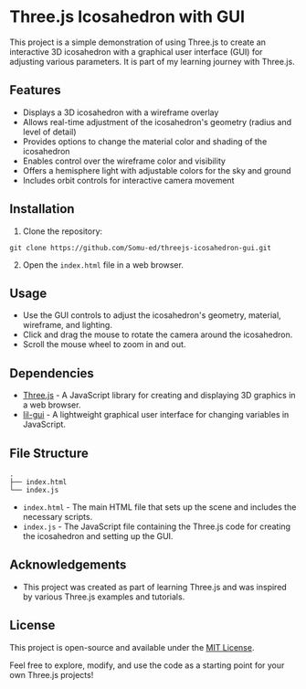 # Three.js Icosahedron with GUI

This project is a simple demonstration of using Three.js to create an interactive 3D icosahedron with a graphical user interface (GUI) for adjusting various parameters. It is part of my learning journey with Three.js.

## Features

- Displays a 3D icosahedron with a wireframe overlay
- Allows real-time adjustment of the icosahedron's geometry (radius and level of detail)
- Provides options to change the material color and shading of the icosahedron
- Enables control over the wireframe color and visibility
- Offers a hemisphere light with adjustable colors for the sky and ground
- Includes orbit controls for interactive camera movement

## Installation

1. Clone the repository:

`git clone https://github.com/Somu-ed/threejs-icosahedron-gui.git`

2. Open the `index.html` file in a web browser.

## Usage

- Use the GUI controls to adjust the icosahedron's geometry, material, wireframe, and lighting.
- Click and drag the mouse to rotate the camera around the icosahedron.
- Scroll the mouse wheel to zoom in and out.

## Dependencies

- [Three.js](https://threejs.org/) - A JavaScript library for creating and displaying 3D graphics in a web browser.
- [lil-gui](https://lil-gui.georgealways.com/) - A lightweight graphical user interface for changing variables in JavaScript.

## File Structure
```
.
├── index.html
└── index.js
```
- `index.html` - The main HTML file that sets up the scene and includes the necessary scripts.
- `index.js` - The JavaScript file containing the Three.js code for creating the icosahedron and setting up the GUI.

## Acknowledgements

- This project was created as part of learning Three.js and was inspired by various Three.js examples and tutorials.

## License

This project is open-source and available under the [MIT License](https://opensource.org/licenses/MIT).

Feel free to explore, modify, and use the code as a starting point for your own Three.js projects!
